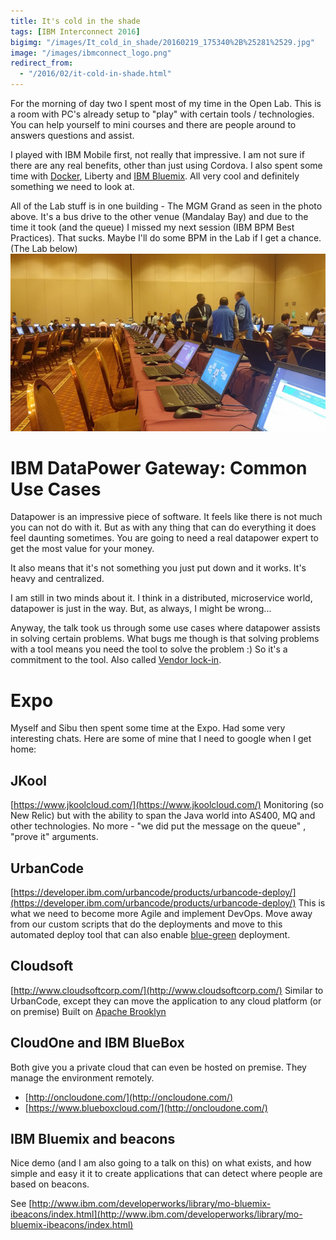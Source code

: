 ```yaml
---
title: It's cold in the shade
tags: [IBM Interconnect 2016]
bigimg: "/images/It_cold_in_shade/20160219_175340%2B%25281%2529.jpg"
image: "/images/ibmconnect_logo.png"
redirect_from:
  - "/2016/02/it-cold-in-shade.html"
---
```

For the morning of day two I spent most of my time in the Open Lab. This is a room with PC's already setup to "play" with certain tools / technologies. You can help yourself to mini courses and there are people around to answers questions and assist.

I played with IBM Mobile first, not really that impressive. I am not sure if there are any real benefits, other than just using Cordova. I also spent some time with [Docker](https://en.wikipedia.org/wiki/Docker_(software)), Liberty and [IBM Bluemix](https://en.wikipedia.org/wiki/Bluemix). All very cool and definitely something we need to look at.

All of the Lab stuff is in one building - The MGM Grand as seen in the photo above. It's a bus drive to the other venue (Mandalay Bay) and due to the time it took (and the queue) I missed my next session (IBM BPM Best Practices). That sucks. Maybe I'll do some BPM in the Lab if I get a chance. (The Lab below)
![microservices](/images/It_cold_in_shade/20160222_101839.jpg)

# IBM DataPower Gateway: Common Use Cases
Datapower is an impressive piece of software. It feels like there is not much you can not do with it. But as with any thing that can do everything it does feel daunting sometimes. You are going to need a real datapower expert to get the most value for your money.

It also means that it's not something you just put down and it works. It's heavy and centralized.

I am still in two minds about it. I think in a distributed, microservice world, datapower is just in the way. But, as always, I might be wrong...

Anyway, the talk took us through some use cases where datapower assists in solving certain problems. What bugs me though is that solving problems with a tool means you need the tool to solve the problem :)
So it's a commitment to the tool. Also called [Vendor lock-in](https://en.wikipedia.org/wiki/Vendor_lock-in).

# Expo
Myself and Sibu then spent some time at the Expo. Had some very interesting chats. Here are some of mine that I need to google when I get home:

##  JKool
[https://www.jkoolcloud.com/](https://www.jkoolcloud.com/)
Monitoring (so New Relic) but with the ability to span the Java world into AS400, MQ and other technologies. No more - "we did put the message on the queue" , "prove it" arguments.
## UrbanCode
[https://developer.ibm.com/urbancode/products/urbancode-deploy/](https://developer.ibm.com/urbancode/products/urbancode-deploy/)
This is what we need to become more Agile and implement DevOps. Move away from our custom scripts that do the deployments and move to this automated deploy tool that can also enable [blue-green](http://martinfowler.com/bliki/BlueGreenDeployment.html) deployment.
## Cloudsoft
[http://www.cloudsoftcorp.com/](http://www.cloudsoftcorp.com/)
Similar to UrbanCode, except they can move the application to any cloud platform (or on premise) Built on [Apache Brooklyn](http://brooklyn.apache.org/)
## CloudOne and IBM BlueBox
Both give you a private cloud that can even be hosted on premise. They manage the environment remotely.
* [http://oncloudone.com/](http://oncloudone.com/)
* [https://www.blueboxcloud.com/](http://oncloudone.com/)
## IBM Bluemix and beacons
Nice demo (and I am also going to a talk on this) on what exists, and how simple and easy it it to create applications that can detect where people are based on beacons.

See [http://www.ibm.com/developerworks/library/mo-bluemix-ibeacons/index.html](http://www.ibm.com/developerworks/library/mo-bluemix-ibeacons/index.html)
